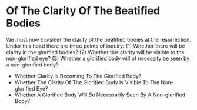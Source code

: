 # Of The Clarity Of The Beatified Bodies

We must now consider the clarity of the beatified bodies at the resurrection. Under this head there are three points of inquiry:
(1) Whether there will be clarity in the glorified bodies?
(2) Whether this clarity will be visible to the non-glorified eye?
(3) Whether a glorified body will of necessity be seen by a non-glorified body?

* Whether Clarity Is Becoming To The Glorified Body?
* Whether The Clarity Of The Glorified Body Is Visible To The Non-glorified Eye?
* Whether A Glorified Body Will Be Necessarily Seen By A Non-glorified Body?